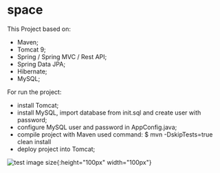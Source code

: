 # space

This Project based on:
- Maven;
- Tomcat 9;
- Spring / Spring MVC / Rest API;
- Spring Data JPA;
- Hibernate;
- MySQL;

For run the project:
- install Tomcat;
- install MySQL, import database from init.sql and create user with password;
- configure MySQL user and password in AppConfig.java;
- compile project with Maven used command:
  $ mvn -DskipTests=true clean install
- deploy project into Tomcat;


![test image size](https://github.com/soulbrat/space/edit/master/space.PNG ){:height="100px" width="100px"}